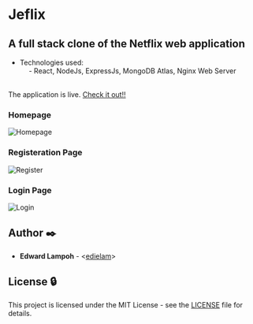 # Jeflix
## A full stack clone of the Netflix web application
- Technologies used:\
&emsp; - React, NodeJs, ExpressJs, MongoDB Atlas, Nginx Web Server\
&nbsp;
&nbsp;

The application is live. [Check it out!!](https://jeflix.elam.tech) 

### Homepage
![Homepage](https://github.com/edielam/Jeflix/blob/production/imgs/jeflix1.png?raw=true)
&nbsp;
&nbsp;
&nbsp;
&nbsp;
&nbsp;

### Registeration Page
![Register](https://github.com/edielam/Jeflix/blob/production/imgs/jeflix-reg.png?raw=true)
&nbsp;
&nbsp;
&nbsp;
&nbsp;
&nbsp;

### Login Page
![Login](https://github.com/edielam/Jeflix/blob/production/imgs/jeflix-login.png?raw=true)

## Author :black_nib:

- **Edward Lampoh** - <[edielam](https://github.com/edielam)>

## License :lock:

This project is licensed under the MIT License - see the [LICENSE](./LICENSE) file for details.
